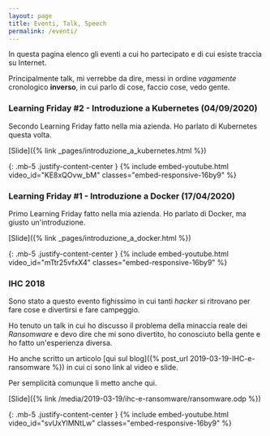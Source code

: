```yaml
---
layout: page
title: Eventi, Talk, Speech
permalink: /eventi/
---
```


In questa pagina elenco gli eventi a cui ho partecipato e di cui esiste traccia su Internet.

Principalmente talk, mi verrebbe da dire, messi in ordine *vagamente* cronologico **inverso**, in cui parlo di cose, faccio cose, vedo gente.

### Learning Friday #2 - Introduzione a Kubernetes (04/09/2020)

Secondo Learning Friday fatto nella mia azienda. Ho parlato di Kubernetes questa volta.

[Slide]({% link _pages/introduzione_a_kubernetes.html %})  

{: .mb-5 .justify-content-center }
{% include embed-youtube.html video_id="KE8xQOvw_bM" classes="embed-responsive-16by9" %}

### Learning Friday #1 - Introduzione a Docker (17/04/2020)

Primo Learning Friday fatto nella mia azienda. Ho parlato di Docker, ma giusto un'introduzione.

[Slide]({% link _pages/introduzione_a_docker.html %})  

{: .mb-5 .justify-content-center }
{% include embed-youtube.html video_id="mTtr25vfxX4" classes="embed-responsive-16by9" %}

### IHC 2018

Sono stato a questo evento fighissimo in cui tanti *hacker* si ritrovano per fare cose e divertirsi e fare campeggio.

Ho tenuto un talk in cui ho discusso il problema della minaccia reale dei *Ransomware* e devo dire che mi sono divertito, ho conosciuto bella gente e ho fatto un'esperienza diversa.

Ho anche scritto un articolo [qui sul blog]({% post_url 2019-03-19-IHC-e-ransomware %}) in cui ci sono link al video e slide.

Per semplicità comunque li metto anche qui.

[Slide]({% link /media/2019-03-19/ihc-e-ransomware/ransomware.odp %})

{: .mb-5 .justify-content-center }
{% include embed-youtube.html video_id="svUxYlMNtLw" classes="embed-responsive-16by9" %}
